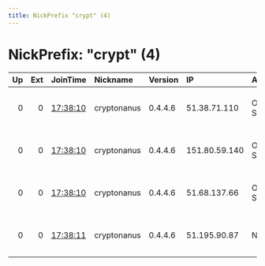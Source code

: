 ```yaml
---
title: NickPrefix "crypt" (4)
---
```


# NickPrefix: "crypt" (4)

|   Up |   Ext | JoinTime                                                                                            | Nickname    | Version   | IP            | AS      | CC   |   ORp |   Dirp | OS    | Contact                                |   eFamMembers |
|-----:|------:|:----------------------------------------------------------------------------------------------------|:------------|:----------|:--------------|:--------|:-----|------:|-------:|:------|:---------------------------------------|--------------:|
|    0 |     0 | [17:38:10](https://metrics.torproject.org/rs.html#details/1E372080D920425A0082796C241157757D940C22) | cryptonanus | 0.4.4.6   | 51.38.71.110  | OVH SAS | gb   |  9001 |   9030 | Linux | Ignitus Cryptonanus &lt;cryptonanus AT |             1 |
|    0 |     0 | [17:38:10](https://metrics.torproject.org/rs.html#details/9722F41BA7612CF2104289575508A52C0512162D) | cryptonanus | 0.4.4.6   | 151.80.59.140 | OVH SAS | fr   |  9001 |   9030 | Linux | Ignitus Cryptonanus &lt;cryptonanus AT |             1 |
|    0 |     0 | [17:38:10](https://metrics.torproject.org/rs.html#details/E8FA950F2DC4BBBEABFDEBF8B9D33204D9CAF186) | cryptonanus | 0.4.4.6   | 51.68.137.66  | OVH SAS | pl   |  9001 |   9030 | Linux | Ignitus Cryptonanus &lt;cryptonanus AT |             1 |
|    0 |     0 | [17:38:11](https://metrics.torproject.org/rs.html#details/73B3A0FA2E40BE1245E9D3DC0FA95075C3173B24) | cryptonanus | 0.4.4.6   | 51.195.90.87  | None    | fr   |  9001 |   9030 | Linux | Ignitus Cryptonanus &lt;cryptonanus AT |             1 |

